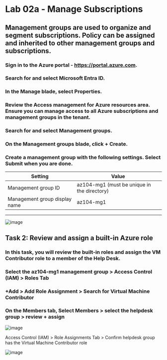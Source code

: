 # Lab 02a - Manage Subscriptions
## Management groups are used to organize and segment subscriptions. Policy can be assigned and inherited to other management groups and subscriptions. 

### Sign in to the Azure portal - https://portal.azure.com.

### Search for and select Microsoft Entra ID.

### In the Manage blade, select Properties.

### Review the Access management for Azure resources area. Ensure you can manage access to all Azure subscriptions and management groups in the tenant.

### Search for and select Management groups.

### On the Management groups blade, click + Create.

### Create a management group with the following settings. Select Submit when you are done.

| Setting                  | Value
| ------------------------ | -----
| Management group ID                    | az104-mg1 (must be unique in the directory) 
| Management group display name            | az104-mg1

---

![image](https://github.com/VanessaMancia/Lab-02a---Manage-Subscriptions-/assets/112146207/c1755fab-ce1d-4e42-9d2b-a416f038c003)

## Task 2: Review and assign a built-in Azure role
### In this task, you will review the built-in roles and assign the VM Contributor role to a member of the Help Desk.

### Select the az104-mg1 management group > Access Control (IAM) > Roles Tab

### +Add > Add Role Assignment > Search for Virtual Machine Contributor 

### On the Members tab, Select Members > select the helpdesk group > review + assign 

![image](https://github.com/VanessaMancia/Lab-02a---Manage-Subscriptions-/assets/112146207/e267c334-9c0e-4098-9f3e-f7967ce88f55)

Access Control (IAM) > Role Assignments Tab > Confirm helpdesk group has the Virtual Machine Contributor role 

![image](https://github.com/VanessaMancia/Lab-02a---Manage-Subscriptions-/assets/112146207/f0d50444-e432-4881-8c36-17f6163360a5)

